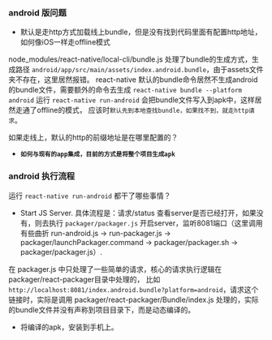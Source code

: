 ### android 版问题
+ 默认是走http方式加载线上bundle，但是没有找到代码里面有配置http地址，如何像iOS一样走offline模式
 
node_modules/react-native/local-cli/bundle.js 处理了bundle的生成方式，生成路径 `android/app/src/main/assets/index.android.bundle`，由于assets文件夹不存在，这里居然报错。
 react-native 默认的bundle命令居然不生成android的bundle文件，需要额外的命令去生成
 `react-native bundle --platform android`
运行 `react-native run-android` 会把bundle文件写入到apk中，这样居然走通了offline的模式，
应该时`默认先到本地查找bundle，如果找不到，就走http请求`。

如果走线上，默认的http的前缀地址是在哪里配置的？

+ **`如何与现有的app集成，目前的方式是将整个项目生成apk`**


### android 执行流程
运行 `react-native run-android` 都干了哪些事情？
+ Start  JS  Server. 具体流程是：请求/status 查看server是否已经打开，如果没有，则去执行 `packager/packager.js`
开启server，监听8081端口（这里调用有些曲折 run-android.js -> run-packager.js -> packager/launchPackager.command -> packager/packager.sh -> packager/packager.js）.

在 packager.js 中只处理了一些简单的请求，核心的请求执行逻辑在 packager/react-packager目录中处理的，
比如 `http://localhost:8081/index.android.bundle?platform=android`，请求这个链接时，实际是调用 packager/react-packager/Bundle/index.js 处理的，实际的bundle文件并没有声称到项目目录下，而是动态编译的。

+ 将编译的apk，安装到手机上。
